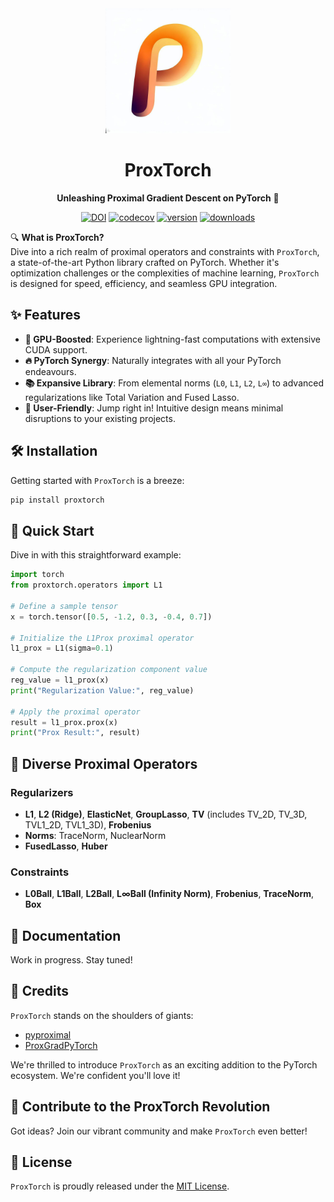 <div align="center">

<img src="docs/source/proxtorch-logo.jpg" alt="ProxTorch Logo" width="200"/>

# ProxTorch 

**Unleashing Proximal Gradient Descent on PyTorch** 🚀

[![DOI](https://zenodo.org/badge/DOI/10.5281/zenodo.5748062.svg)](https://doi.org/10.5281/zenodo.4382739)
[![codecov](https://codecov.io/gh/jameschapman19/ProxTorch/branch/main/graph/badge.svg?token=JHG9VUB0L8)](https://codecov.io/gh/jameschapman19/ProxTorch)
[![version](https://img.shields.io/pypi/v/ProxTorch)](https://pypi.org/project/ProxTorch/)
[![downloads](https://img.shields.io/pypi/dm/ProxTorch)](https://pypi.org/project/ProxTorch/)

</div>

🔍 **What is ProxTorch?**  
Dive into a rich realm of proximal operators and constraints with `ProxTorch`, a state-of-the-art Python library crafted on PyTorch. Whether it's optimization challenges or the complexities of machine learning, `ProxTorch` is designed for speed, efficiency, and seamless GPU integration.

## ✨ **Features**

- **🚀 GPU-Boosted**: Experience lightning-fast computations with extensive CUDA support.
- **🔥 PyTorch Synergy**: Naturally integrates with all your PyTorch endeavours.
- **📚 Expansive Library**: From elemental norms (`L0`, `L1`, `L2`, `L∞`) to advanced regularizations like Total Variation and Fused Lasso.
- **🤝 User-Friendly**: Jump right in! Intuitive design means minimal disruptions to your existing projects.

## 🛠 **Installation**

Getting started with `ProxTorch` is a breeze:

```bash
pip install proxtorch
```

## 🚀 **Quick Start**

Dive in with this straightforward example:

```python
import torch
from proxtorch.operators import L1

# Define a sample tensor
x = torch.tensor([0.5, -1.2, 0.3, -0.4, 0.7])

# Initialize the L1Prox proximal operator
l1_prox = L1(sigma=0.1)

# Compute the regularization component value
reg_value = l1_prox(x)
print("Regularization Value:", reg_value)

# Apply the proximal operator
result = l1_prox.prox(x)
print("Prox Result:", result)
```

## 📜 **Diverse Proximal Operators**

### **Regularizers**

- **L1**, **L2 (Ridge)**, **ElasticNet**, **GroupLasso**, **TV** (includes TV_2D, TV_3D, TVL1_2D, TVL1_3D), **Frobenius**  
- **Norms**: TraceNorm, NuclearNorm
- **FusedLasso**, **Huber**

### **Constraints**

- **L0Ball**, **L1Ball**, **L2Ball**, **L∞Ball (Infinity Norm)**, **Frobenius**, **TraceNorm**, **Box**

## 📖 **Documentation**

Work in progress. Stay tuned!

## 🙌 **Credits**

`ProxTorch` stands on the shoulders of giants:

- [pyproximal](https://github.com/PyLops/pyproximal)
- [ProxGradPyTorch](https://github.com/KentonMurray/ProxGradPytorch)

We're thrilled to introduce `ProxTorch` as an exciting addition to the PyTorch ecosystem. We're confident you'll love it!

## 🤝 **Contribute to the ProxTorch Revolution**

Got ideas? Join our vibrant community and make `ProxTorch` even better!

## 📜 **License**

`ProxTorch` is proudly released under the [MIT License](link-to-license-file).
```